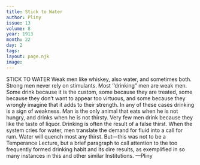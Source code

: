 ```yaml
---
title: Stick to Water
author: Pliny
issue: 13
volume: 8
year: 1913
month: 22
day: 2
tags:
layout: page.njk
image:
---
```

STICK TO WATER    Weak men like whiskey, also water, and sometimes both. Strong men never rely on stimulants. Most ‘‘drinking” men are weak men. Some drink because it is the custom, some because they are treated, some because they don’t want to appear too virtuous, and some because they wrongly imagine that it adds to their strength. In any of these cases drinking is a sign of weakness. Man is the only animal that eats when he is not hungry, and drinks when he is not thirsty. Very few men drink because they like the taste of liquor. Drinking is often the result of a false thirst. When the system cries for water, men translate the demand for fluid into a call for rum. Water will quench most any thirst. But—this was not to be a Temperance Lecture, but a brief paragraph to call attention to the too frequently formed drinking habit and its dire results, as exemplified in so many instances in this and other similar Institutions. —Pliny 

